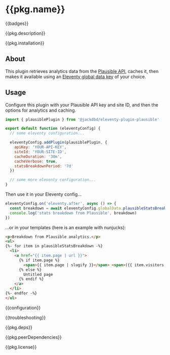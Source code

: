 # {{pkg.name}}

{{badges}}

{{pkg.description}}

<!-- toc -->

{{pkg.installation}}

## About

This plugin retrieves analytics data from the [Plausible API](https://plausible.io/docs/stats-api), caches it, then makes it available using an [Eleventy global data key](https://www.11ty.dev/docs/data-global-custom/) of your choice.

## Usage

Configure this plugin with your Plausible API key and site ID, and then the options for analytics and caching.

```js
import { plausiblePlugin } from '@jackdbd/eleventy-plugin-plausible'

export default function (eleventyConfig) {
  // some eleventy configuration...

  eleventyConfig.addPlugin(plausiblePlugin, {
    apiKey: 'YOUR-API-KEY',
    siteId: 'YOUR-SITE-ID',
    cacheDuration: '30m',
    cacheVerbose: true,
    statsBreakdownPeriod: '7d'
  })

  // some more eleventy configuration...
}
```

Then use it in your Eleventy config...

```js
eleventyConfig.on('eleventy.after', async () => {
  const breakdown = await eleventyConfig.globalData.plausibleStatsBreakdown()
  console.log('stats breakdown from Plausible', breakdown)
})
```

...or in your templates (here is an example with nunjucks):

```html
<p>Breakdown from Plausible analytics.</p>
<ul>
{%- for item in plausibleStatsBreakdown -%}
  <li>
    <a href="{{ item.page | url }}">
      {% if item.page %}
        <span>{{ item.page | slugify }}</span> <span>({{ item.visitors }} visitors)</span>
      {% else %}
        Untitled page
      {% endif %}
    </a>
  </li>
{%- endfor -%}
</ul>
```

{{configuration}}

{{troubleshooting}}

{{pkg.deps}}

{{pkg.peerDependencies}}

{{pkg.license}}
